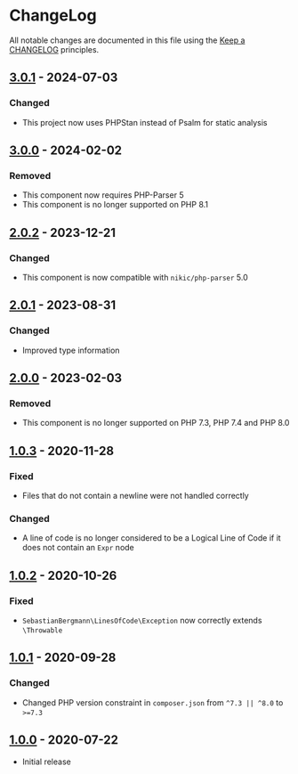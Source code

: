 # ChangeLog

All notable changes are documented in this file using the [Keep a CHANGELOG](https://keepachangelog.com/) principles.

## [3.0.1] - 2024-07-03

### Changed

* This project now uses PHPStan instead of Psalm for static analysis

## [3.0.0] - 2024-02-02

### Removed

* This component now requires PHP-Parser 5
* This component is no longer supported on PHP 8.1

## [2.0.2] - 2023-12-21

### Changed

* This component is now compatible with `nikic/php-parser` 5.0

## [2.0.1] - 2023-08-31

### Changed

* Improved type information

## [2.0.0] - 2023-02-03

### Removed

* This component is no longer supported on PHP 7.3, PHP 7.4 and PHP 8.0

## [1.0.3] - 2020-11-28

### Fixed

* Files that do not contain a newline were not handled correctly

### Changed

* A line of code is no longer considered to be a Logical Line of Code if it does not contain an `Expr` node

## [1.0.2] - 2020-10-26

### Fixed

* `SebastianBergmann\LinesOfCode\Exception` now correctly extends `\Throwable`

## [1.0.1] - 2020-09-28

### Changed

* Changed PHP version constraint in `composer.json` from `^7.3 || ^8.0` to `>=7.3`

## [1.0.0] - 2020-07-22

* Initial release

[3.0.1]: https://github.com/sebastianbergmann/lines-of-code/compare/3.0.0...3.0.1
[3.0.0]: https://github.com/sebastianbergmann/lines-of-code/compare/2.0...3.0.0
[2.0.2]: https://github.com/sebastianbergmann/lines-of-code/compare/2.0.1...2.0.2
[2.0.1]: https://github.com/sebastianbergmann/lines-of-code/compare/2.0.0...2.0.1
[2.0.0]: https://github.com/sebastianbergmann/lines-of-code/compare/1.0.3...2.0.0
[1.0.3]: https://github.com/sebastianbergmann/lines-of-code/compare/1.0.2...1.0.3
[1.0.2]: https://github.com/sebastianbergmann/lines-of-code/compare/1.0.1...1.0.2
[1.0.1]: https://github.com/sebastianbergmann/lines-of-code/compare/1.0.0...1.0.1
[1.0.0]: https://github.com/sebastianbergmann/lines-of-code/compare/f959e71f00e591288acc024afe9cb966c6cf9bd6...1.0.0
